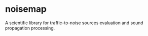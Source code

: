 noisemap
========

A scientific library for traffic-to-noise  sources evaluation and sound propagation processing.
